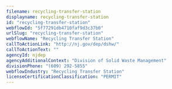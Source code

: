 ```yaml
---
filename: recycling-transfer-station
displayname: recycling-transfer-station
id: "recycling-transfer-station"
webflowId: "5f77291db4710faf9d3c37b0"
urlSlug: "recycling-transfer-station"
webflowName: "Recycling Transfer Station"
callToActionLink: "http://nj.gov/dep/dshw/"
callToActionText: ""
agencyId: njdep
agencyAdditionalContext: "Division of Solid Waste Management"
divisionPhone: "(609) 292-5855"
webflowIndustry: "Recycling Transfer Station"
licenseCertificationClassification: "PERMIT"
---
```

